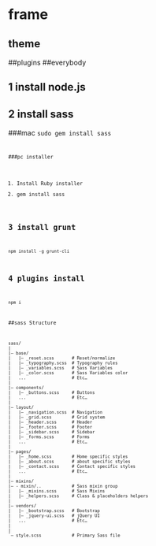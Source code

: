 # frame
## theme
##plugins
##everybody

## 1 install node.js

## 2 install sass

###mac
<code>sudo gem install sass<code>

###pc installer

1. Install Ruby installer
2. gem install sass

## 3 install grunt

<code>npm install -g grunt-cli</code>

## 4 plugins install

<code>npm i</code>


##sass Structure

```
sass/
|
|– base/
|   |– _reset.scss       # Reset/normalize
|   |– _typography.scss  # Typography rules
|   |– _variables.scss   # Sass Variables
|   |– _color.scss       # Sass Variables color
|   ...                  # Etc…
|
|– components/
|   |– _buttons.scss     # Buttons
|   ...                  # Etc…
|
|– layout/
|   |– _navigation.scss  # Navigation
|   |– _grid.scss        # Grid system
|   |– _header.scss      # Header
|   |– _footer.scss      # Footer
|   |– _sidebar.scss     # Sidebar
|   |– _forms.scss       # Forms
|   ...                  # Etc…
|
|– pages/
|   |– _home.scss        # Home specific styles
|   |– _about.scss       # about specific styles
|   |– _contact.scss     # Contact specific styles
|   ...                  # Etc…
|
|– mixins/
|– - mixin/..            # Sass mixin group
|   |– _mixins.scss      # Sass Mixins
|   |– _helpers.scss     # Class & placeholders helpers
|
|– vendors/
|   |– _bootstrap.scss   # Bootstrap
|   |– _jquery-ui.scss   # jQuery UI
|   ...                  # Etc…
|
|
`– style.scss            # Primary Sass file
```
